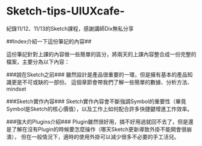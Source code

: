 # Sketch-tips-UIUXcafe-
紀錄11/12、11/13的Sketch課程，感謝講師Dix無私分享


##Index介紹一下這份筆記的內容##

這份筆記針對上課的內容做一些簡單的區分，將兩天的上課內容整合成一份完整的檔案，主要分為以下內容：

###說在Sketch之前###
雖然設計是產品很重要的一環，但是擁有基本的產品知識更是不可或缺的一部份。
這個章節會帶我們了解一些簡單的數據、分析方法、mindset

###Sketch實作內容###
Sketch實作內容會不斷強調Symbol的重要性（畢竟Symbol是Sketch的核心價值），以及工作上如何配合許多快捷鍵增進工作效率。

###強大的Plugins介紹###
Plugin雖然很好用，搞不好用過就回不去了，但是還是了解在沒有Plugin的時候要怎麼操作（哪天Sketch更新導致外掛不能開會很崩潰），
但在一般情況下，適時的使用外掛可以減少很多不必要的手工活兒。
